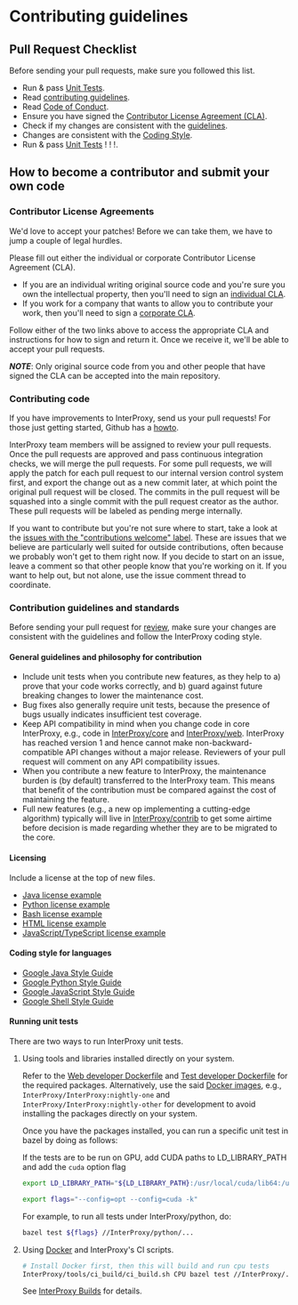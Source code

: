 # Contributing guidelines

## Pull Request Checklist

Before sending your pull requests, make sure you followed this list.

- Run & pass [Unit Tests](CONTRIBUTING.md#running-unit-tests).
- Read [contributing guidelines](CONTRIBUTING.md).
- Read [Code of Conduct](CODE_OF_CONDUCT.md).
- Ensure you have signed the [Contributor License Agreement (CLA)](https://cla.developers.google.com/).
- Check if my changes are consistent with the [guidelines](CONTRIBUTING.md#general-guidelines-and-philosophy-for-contribution).
- Changes are consistent with the [Coding Style](CONTRIBUTING.md#coding-style-for-languages).
- Run & pass [Unit Tests](CONTRIBUTING.md#running-unit-tests) ! ! !.

## How to become a contributor and submit your own code

### Contributor License Agreements

We'd love to accept your patches! Before we can take them, we have to jump a couple of legal hurdles.

Please fill out either the individual or corporate Contributor License Agreement (CLA).

  * If you are an individual writing original source code and you're sure you own the intellectual property, then you'll
  need to sign an [individual CLA](https://code.google.com/legal/individual-cla-v1.0.html).
  * If you work for a company that wants to allow you to contribute your work, then you'll need to sign a
  [corporate CLA](https://code.google.com/legal/corporate-cla-v1.0.html).

Follow either of the two links above to access the appropriate CLA and instructions for how to sign and return it. Once
 we receive it, we'll be able to accept your pull requests.

***NOTE***: Only original source code from you and other people that have signed the CLA can be accepted into the main repository.

### Contributing code

If you have improvements to InterProxy, send us your pull requests! For those
just getting started, Github has a [howto](https://help.github.com/articles/using-pull-requests/).

InterProxy team members will be assigned to review your pull requests. Once the pull requests are approved and pass
 continuous integration checks, we will merge the pull requests.
For some pull requests, we will apply the patch for each pull request to our internal version control system first, and
 export the change out as a new commit later, at which point the original pull request will be closed. The commits in the
 pull request will be squashed into a single commit with the pull request creator as the author. These pull requests will
 be labeled as pending merge internally.

If you want to contribute but you're not sure where to start, take a look at the
[issues with the "contributions welcome" label](https://github.com/ilucatero/interproxy/labels/contributions%20welcome).
These are issues that we believe are particularly well suited for outside
contributions, often because we probably won't get to them right now. If you
decide to start on an issue, leave a comment so that other people know that
you're working on it. If you want to help out, but not alone, use the issue
comment thread to coordinate.

### Contribution guidelines and standards

Before sending your pull request for
[review](https://github.com/ilucatero/interproxy/pulls),
make sure your changes are consistent with the guidelines and follow the
InterProxy coding style.

#### General guidelines and philosophy for contribution

* Include unit tests when you contribute new features, as they help to
  a) prove that your code works correctly, and b) guard against future breaking
  changes to lower the maintenance cost.
* Bug fixes also generally require unit tests, because the presence of bugs
  usually indicates insufficient test coverage.
* Keep API compatibility in mind when you change code in core InterProxy,
  e.g., code in [InterProxy/core](https://github.com/ilucatero/interproxy/tree/master/inter-proxy-core) and 
  [InterProxy/web](https://github.com/ilucatero/interproxy/tree/master/inter-proxy-web).
  InterProxy has reached version 1 and hence cannot make
  non-backward-compatible API changes without a major release. Reviewers of your
  pull request will comment on any API compatibility issues.
* When you contribute a new feature to InterProxy, the maintenance burden is (by
  default) transferred to the InterProxy team. This means that benefit of the
  contribution must be compared against the cost of maintaining the feature.
* Full new features (e.g., a new op implementing a cutting-edge algorithm)
  typically will live in
  [InterProxy/contrib](https://github.com/ilucatero/interproxy/contrib)
  to get some airtime before decision is made regarding whether they are to be
  migrated to the core.

#### Licensing

Include a license at the top of new files.

* [Java license example](https://github.com/ilucatero/interproxy/blob/master/inter-proxy-core/src/main/java/io/interproxy/core/ProxyHostsManager.java)
* [Python license example]()
* [Bash license example]()
* [HTML license example](https://github.com/ilucatero/interproxy/blob/master/inter-proxy-web/src/main/resources/static/pages/index.html)
* [JavaScript/TypeScript license example]()



#### Coding style for languages

* [Google Java Style Guide](https://google.github.io/styleguide/javaguide.html)
* [Google Python Style Guide](https://google.github.io/styleguide/pyguide.html)
* [Google JavaScript Style Guide](https://google.github.io/styleguide/jsguide.html)
* [Google Shell Style Guide](https://google.github.io/styleguide/shell.xml)




#### Running unit tests

There are two ways to run InterProxy unit tests.

1. Using tools and libraries installed directly on your system.

   Refer to the
   [Web developer Dockerfile](https://github.com/InterProxy/InterProxy/blob/master/InterProxy/tools/docker/Dockerfile.one) and
   [Test developer Dockerfile](https://github.com/InterProxy/InterProxy/blob/master/InterProxy/tools/docker/Dockerfile.other)
   for the required packages. Alternatively, use the said
   [Docker images](https://hub.docker.com/r/InterProxy/InterProxy/tags/), e.g.,
   `InterProxy/InterProxy:nightly-one` and `InterProxy/InterProxy:nightly-other`
   for development to avoid installing the packages directly on your system.

   Once you have the packages installed, you can run a specific unit test in
   bazel by doing as follows:

   If the tests are to be run on GPU, add CUDA paths to LD_LIBRARY_PATH and add
   the `cuda` option flag

   ```bash
   export LD_LIBRARY_PATH="${LD_LIBRARY_PATH}:/usr/local/cuda/lib64:/usr/local/cuda/extras/CUPTI/lib64:$LD_LIBRARY_PATH"

   export flags="--config=opt --config=cuda -k"
   ```

   For example, to run all tests under InterProxy/python, do:

   ```bash
   bazel test ${flags} //InterProxy/python/...
   ```

2. Using [Docker](https://www.docker.com) and InterProxy's CI scripts.

   ```bash
   # Install Docker first, then this will build and run cpu tests
   InterProxy/tools/ci_build/ci_build.sh CPU bazel test //InterProxy/...
   ```

   See
   [InterProxy Builds](https://github.com/InterProxy/InterProxy/tree/master/InterProxy/tools/ci_build) for details.
